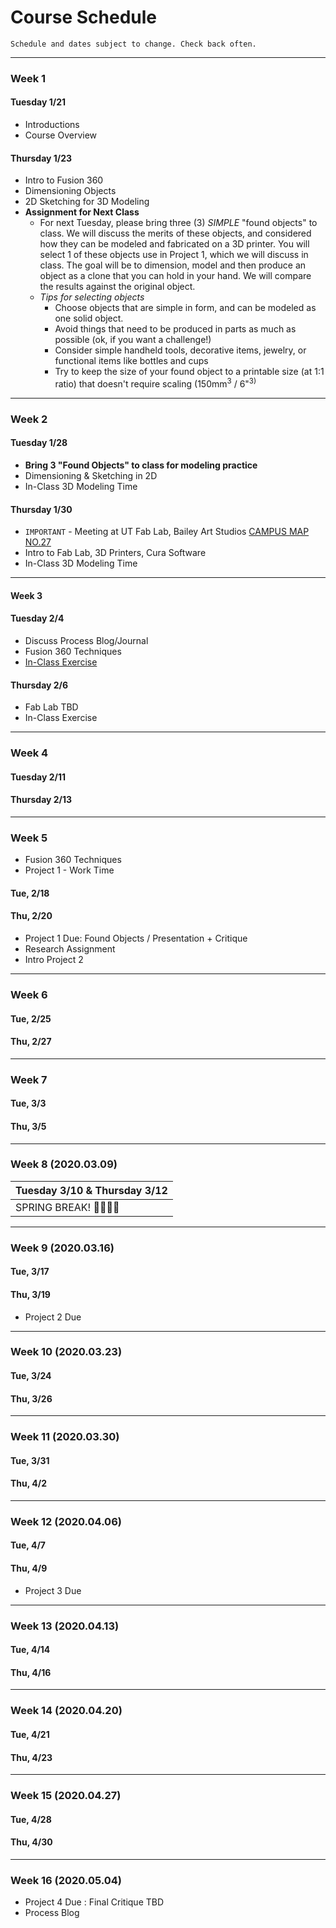 # Course Schedule

```
Schedule and dates subject to change. Check back often.
```

---
### Week 1

#### Tuesday 1/21
* Introductions
* Course Overview

#### Thursday 1/23
* Intro to Fusion 360
* Dimensioning Objects
* 2D Sketching for 3D Modeling
* **Assignment for Next Class**
  * For next Tuesday, please bring three (3) *SIMPLE* "found objects" to class. We will discuss the merits of these objects, and considered  how they can be modeled and fabricated on a 3D printer. You will select 1 of these objects use in Project 1, which we will discuss in class. The goal will be to dimension, model and then produce an object as a clone that you can hold in your hand. We will compare the results against the original object.
  * *Tips for selecting objects*
    - Choose objects that are simple in form, and can be modeled as one solid object.
    - Avoid things that need to be produced in parts as much as possible (ok, if you want a challenge!)
    - Consider simple handheld tools, decorative items, jewelry, or functional items like bottles and cups
    - Try to keep the size of your found object to a printable size (at 1:1 ratio) that doesn't require scaling (150mm<sup>3</sup> / 6"<sup>3)

---
### Week 2

#### Tuesday 1/28
* **Bring 3 "Found Objects" to class for modeling practice**
* Dimensioning & Sketching in 2D
* In-Class 3D Modeling Time

#### Thursday 1/30
* ```IMPORTANT``` - Meeting at UT Fab Lab, Bailey Art Studios [CAMPUS MAP NO.27](https://www.ut.edu/uploadedFiles/About/UTCampusMap-a_924.pdf)
* Intro to Fab Lab, 3D Printers, Cura Software
* In-Class 3D Modeling Time

---
#### Week 3 

#### Tuesday 2/4
* Discuss Process Blog/Journal
* Fusion 360 Techniques
* [In-Class Exercise](https://github.com/mmansion/UT_FMX_213/blob/master/EXERCISES.md)

#### Thursday 2/6
* Fab Lab TBD
* In-Class Exercise

---
### Week 4

#### Tuesday 2/11


#### Thursday 2/13 


---

### Week 5
* Fusion 360 Techniques
* Project 1 - Work Time

#### Tue, 2/18
#### Thu, 2/20
* Project 1 Due: Found Objects / Presentation + Critique
* Research Assignment
* Intro Project 2

---
### Week 6
#### Tue, 2/25
#### Thu, 2/27

---
### Week 7
#### Tue, 3/3
#### Thu, 3/5

---
### Week 8 (2020.03.09)

| Tuesday 3/10 & Thursday 3/12 |
| :---     |
| SPRING BREAK! 👏🎉🥂😸 |

---
### Week 9 (2020.03.16)
#### Tue, 3/17
#### Thu, 3/19
* Project 2 Due

---
### Week 10 (2020.03.23)
#### Tue, 3/24
#### Thu, 3/26

---
### Week 11 (2020.03.30)
#### Tue, 3/31
#### Thu, 4/2

---
### Week 12 (2020.04.06)
#### Tue, 4/7
#### Thu, 4/9
* Project 3 Due
---
### Week 13 (2020.04.13)
#### Tue, 4/14
#### Thu, 4/16

---
### Week 14 (2020.04.20)
#### Tue, 4/21
#### Thu, 4/23

---
### Week 15 (2020.04.27)
#### Tue, 4/28
#### Thu, 4/30

---
### Week 16 (2020.05.04)
* Project 4 Due : Final Critique TBD
* Process Blog
